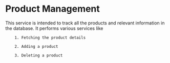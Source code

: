 # Product Management

This service is intended to track all the products and relevant information in the database.
It performs various services like 

		1. Fetching the product details
		
		2. Adding a product
		
		3. Deleting a product

